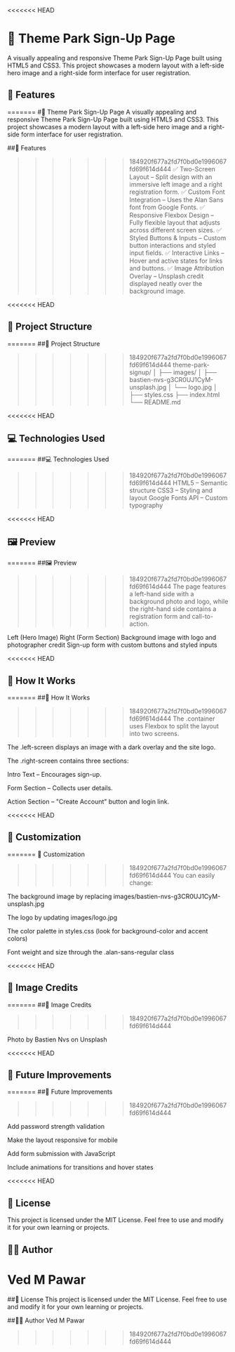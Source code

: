 <<<<<<< HEAD
# 🎢 Theme Park Sign-Up Page
A visually appealing and responsive Theme Park Sign-Up Page built using HTML5 and CSS3.
This project showcases a modern layout with a left-side hero image and a right-side form interface for user registration.

## 🌟 Features
=======
#🎢 Theme Park Sign-Up Page
A visually appealing and responsive Theme Park Sign-Up Page built using HTML5 and CSS3.
This project showcases a modern layout with a left-side hero image and a right-side form interface for user registration.

##🌟 Features
>>>>>>> 184920f677a2fd7f0bd0e1996067fd69f614d444
✅ Two-Screen Layout – Split design with an immersive left image and a right registration form.
✅ Custom Font Integration – Uses the Alan Sans
 font from Google Fonts.
✅ Responsive Flexbox Design – Fully flexible layout that adjusts across different screen sizes.
✅ Styled Buttons & Inputs – Custom button interactions and styled input fields.
✅ Interactive Links – Hover and active states for links and buttons.
✅ Image Attribution Overlay – Unsplash credit displayed neatly over the background image.

<<<<<<< HEAD
## 🧩 Project Structure
=======
##🧩 Project Structure
>>>>>>> 184920f677a2fd7f0bd0e1996067fd69f614d444
theme-park-signup/
│
├── images/
│   ├── bastien-nvs-g3CR0UJ1CyM-unsplash.jpg
│   └── logo.jpg
│
├── styles.css
├── index.html
└── README.md

<<<<<<< HEAD
## 💻 Technologies Used
=======
##💻 Technologies Used
>>>>>>> 184920f677a2fd7f0bd0e1996067fd69f614d444
HTML5 – Semantic structure
CSS3 – Styling and layout
Google Fonts API – Custom typography

<<<<<<< HEAD
## 🖼️ Preview
=======
##🖼️ Preview
>>>>>>> 184920f677a2fd7f0bd0e1996067fd69f614d444
The page features a left-hand side with a background photo and logo,
while the right-hand side contains a registration form and call-to-action.

Left (Hero Image)	Right (Form Section)
Background image with logo and photographer credit	Sign-up form with custom buttons and styled inputs

<<<<<<< HEAD
## 🧠 How It Works
=======
##🧠 How It Works
>>>>>>> 184920f677a2fd7f0bd0e1996067fd69f614d444
The .container uses Flexbox to split the layout into two screens.

The .left-screen displays an image with a dark overlay and the site logo.

The .right-screen contains three sections:

Intro Text – Encourages sign-up.

Form Section – Collects user details.

Action Section – "Create Account" button and login link.

<<<<<<< HEAD
## 🎨 Customization
=======
🎨 Customization
>>>>>>> 184920f677a2fd7f0bd0e1996067fd69f614d444
You can easily change:

The background image by replacing images/bastien-nvs-g3CR0UJ1CyM-unsplash.jpg

The logo by updating images/logo.jpg

The color palette in styles.css (look for background-color and accent colors)

Font weight and size through the .alan-sans-regular class

<<<<<<< HEAD
## 📸 Image Credits
=======
##📸 Image Credits
>>>>>>> 184920f677a2fd7f0bd0e1996067fd69f614d444

Photo by Bastien Nvs
 on Unsplash

<<<<<<< HEAD
## 🚀 Future Improvements
=======
##🚀 Future Improvements
>>>>>>> 184920f677a2fd7f0bd0e1996067fd69f614d444

 Add password strength validation

 Make the layout responsive for mobile

 Add form submission with JavaScript

 Include animations for transitions and hover states

<<<<<<< HEAD
## 📄 License
This project is licensed under the MIT License.
Feel free to use and modify it for your own learning or projects.

## 👨‍💻 Author
Ved M Pawar
=======
##📄 License
This project is licensed under the MIT License.
Feel free to use and modify it for your own learning or projects.

##👨‍💻 Author
Ved M Pawar
>>>>>>> 184920f677a2fd7f0bd0e1996067fd69f614d444
